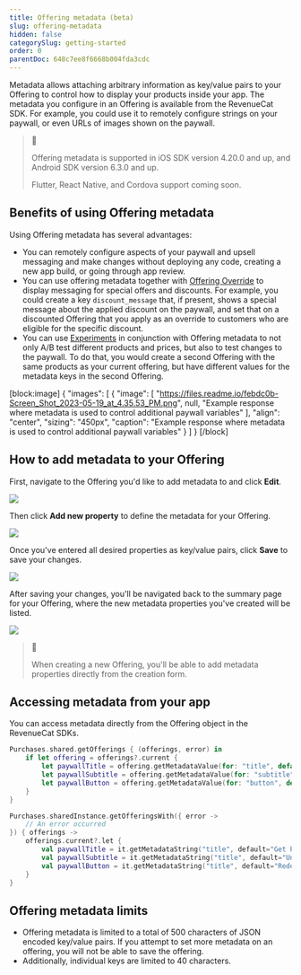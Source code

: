 ```yaml
---
title: Offering metadata (beta)
slug: offering-metadata
hidden: false
categorySlug: getting-started
order: 0
parentDoc: 648c7ee8f6668b004fda3cdc
---
```

Metadata allows attaching arbitrary information as key/value pairs to your Offering to control how to display your products inside your app. The metadata you configure in an Offering is available from the RevenueCat SDK. For example, you could use it to remotely configure strings on your paywall, or even URLs of images shown on the paywall.

> 📘 
> 
> Offering metadata is supported in iOS SDK version 4.20.0 and up, and Android SDK version 6.3.0 and up.
> 
> Flutter, React Native, and Cordova support coming soon.

## Benefits of using Offering metadata

Using Offering metadata has several advantages: 

- You can remotely configure aspects of your paywall and upsell messaging and make changes without deploying any code, creating a new app build, or going through app review.
- You can use offering metadata together with [Offering Override](doc:offering-override) to display messaging for special offers and discounts. For example, you could create a key `discount_message` that, if present, shows a special message about the applied discount on the paywall, and set that on a discounted Offering that you apply as an override to customers who are eligible for the specific discount.
- You can use [Experiments](doc:experiments-v1) in conjunction with Offering metadata to not only A/B test different products and prices, but also to test changes to the paywall. To do that, you would create a second Offering with the same products as your current offering, but have different values for the metadata keys in the second Offering.

[block:image]
{
  "images": [
    {
      "image": [
        "https://files.readme.io/febdc0b-Screen_Shot_2023-05-19_at_4.35.53_PM.png",
        null,
        "Example response where metadata is used to control additional paywall variables"
      ],
      "align": "center",
      "sizing": "450px",
      "caption": "Example response where metadata is used to control additional paywall variables"
    }
  ]
}
[/block]

## How to add metadata to your Offering

First, navigate to the Offering you'd like to add metadata to and click **Edit**.

![](https://files.readme.io/b427522-Screen_Shot_2023-05-30_at_3.47.15_PM.png)

Then click **Add new property** to define the metadata for your Offering.

![](https://files.readme.io/3245cef-Screen_Shot_2023-05-30_at_3.47.28_PM.png)

Once you've entered all desired properties as key/value pairs, click **Save** to save your changes.

![](https://files.readme.io/2e32fcf-Screen_Shot_2023-05-30_at_3.48.25_PM.png)

After saving your changes, you'll be navigated back to the summary page for your Offering, where the new metadata properties you've created will be listed.

![](https://files.readme.io/756de89-Screen_Shot_2023-05-30_at_3.48.42_PM.png)

> 📘 
> 
> When creating a new Offering, you'll be able to add metadata properties directly from the creation form.

## Accessing metadata from your app

You can access metadata directly from the Offering object in the RevenueCat SDKs.

```swift 
Purchases.shared.getOfferings { (offerings, error) in
    if let offering = offerings?.current {
        let paywallTitle = offering.getMetadataValue(for: "title", default: "Get Pro")
        let paywallSubtitle = offering.getMetadataValue(for: "subtitle", default: "Unlock all the features")
        let paywallButton = offering.getMetadataValue(for: "button", default: "Redeem Trial")
    }
}
```
```kotlin 
Purchases.sharedInstance.getOfferingsWith({ error ->
    // An error occurred
}) { offerings ->
    offerings.current?.let {
        val paywallTitle = it.getMetadataString("title", default="Get Pro")
        val paywallSubtitle = it.getMetadataString("title", default="Unlock all the features")
        val paywallButton = it.getMetadataString("title", default="Redeem Trial")
    }
}
```

## Offering metadata limits

- Offering metadata is limited to a total of 500 characters of JSON encoded key/value pairs. If you attempt to set more metadata on an offering, you will not be able to save the offering.
- Additionally, individual keys are limited to 40 characters.